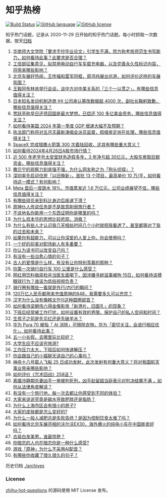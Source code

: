 # 知乎热榜
[![Build Status](https://github.com/ToWeLong/zhihu-hot-questions/workflows/CI/badge.svg)](https://github.com/ToWeLong/zhihu-hot-questions/actions)
[![GitHub language](https://img.shields.io/badge/language-golang-orange.svg)](https://golang.org/)
[![GitHub license](https://img.shields.io/github/license/ToWeLong/zhihu-hot-questions)](https://github.com/ToWeLong/zhihu-hot-questions/blob/main/LICENSE)

知乎热门话题，记录从 2020-11-29 日开始的知乎热门话题。每小时抓取一次数据，按天[归档](./archives)

<!-- BEGIN -->

1. [华南师大文学院「要求手抄毕业论文」引学生不满，院方称考核师范生书写能力，如何看待此事？此要求是否合理？](https://www.zhihu.com/question/654076058)
1. [工信部征集意见，拟禁用电动自行车车载充电器，以及完善永久性标识内容，将带来哪些影响？](https://www.zhihu.com/question/654060457)
1. [北京车展好热闹，王传福和雷军同框，周鸿祎展台巡游，如何评价这样的车展氛围？](https://www.zhihu.com/question/654079482)
1. [王毅同布林肯举行会谈，谈中方对中美关系的「三个一以贯之」，有哪些信息值得关注？](https://www.zhihu.com/question/654152125)
1. [日本知名发动机制造商 IHI 公司承认篡改数据超 4000 次，副社长鞠躬致歉，哪些信息值得关注？](https://www.zhihu.com/question/654060217)
1. [贾跃亭称早日还债回国是最大梦想，已偿还 100 多亿美金债务，哪些信息值得关注？](https://www.zhihu.com/question/654079716)
1. [如何看待美国 2024 年第一季度 GDP 增速大幅不及预期？](https://www.zhihu.com/question/654100730)
1. [执法部门称将对五月天最新演唱会派员监督，假唱鉴定尚在处理，哪些信息值得关注？](https://www.zhihu.com/question/654062046)
1. [SpaceX 完成猎鹰火箭第 300 次着陆回收，这具有哪些重大意义？](https://www.zhihu.com/question/653973173)
1. [如何看待2024年4月26日A股市场行情？](https://www.zhihu.com/question/654059577)
1. [近 500 年老字号太安堂财务造假多年，3 年净亏超 30亿元，大股东套取巨额资金，哪些信息值得关注？](https://www.zhihu.com/question/654103301)
1. [撒贝宁的观察力到底强不强，为什么网友称之为「狗头侦探」？](https://www.zhihu.com/question/654156788)
1. [深圳率先启动住房「以旧换新」，首批 13 个项目，最高单价 10 万/平，如何看待这一模式？有何影响？](https://www.zhihu.com/question/654103315)
1. [Meta 盘后一度跳水 18%，市值蒸发近 1.6 万亿元，公司业绩展望不佳，哪些信息值得关注？](https://www.zhihu.com/question/654060226)
1. [有哪些球员来到科比身边后疾速下滑？](https://www.zhihu.com/question/653788940)
1. [原神仆人传说任务是不是故意削弱旅行者？](https://www.zhihu.com/question/653992507)
1. [不说地名你能用一个东西证明你是哪里的吗？](https://www.zhihu.com/question/653994862)
1. [为什么叔本华的思想比较悲观，消极？](https://www.zhihu.com/question/62180364)
1. [为什么有些人才认识我几天相处时间几个小时就把我看透了，甚至都猜对了我的过去和未来？](https://www.zhihu.com/question/651859911)
1. [如果你有超能力，可以让你深爱的人爱上你，你会使用吗？](https://www.zhihu.com/question/654061518)
1. [一个好的前辈对职场新人有多重要？](https://www.zhihu.com/question/654085062)
1. [你认为读书可以改变自己吗？](https://www.zhihu.com/question/653931972)
1. [有没有一些治愈心情的句子？](https://www.zhihu.com/question/654151178)
1. [古人的爱情是什么样，有没有让你特别羡慕的那种？](https://www.zhihu.com/question/654052439)
1. [你第一次骑行自行车 100 公里是什么感受？](https://www.zhihu.com/question/652235715)
1. [网红用饮料做尿检并当医生面喝下，因涉嫌寻衅滋事被拘 15日，如何看待该搏眼球行为？谁该为低俗视频负责？](https://www.zhihu.com/question/654065898)
1. [骑行圈有哪些一看就是外行/内行的瞬间？](https://www.zhihu.com/question/653134933)
1. [120万亿人民币都用来充值原神的648，我需要多久可以充完？](https://www.zhihu.com/question/651602171)
1. [汉字为什么没有像韩文한이这种圆圈部首？](https://www.zhihu.com/question/653974947)
1. [如何看待梁朝伟六得金像影帝「新港片、旧面孔」的现象？](https://www.zhihu.com/question/654156514)
1. [下班后经常被工作打扰，如何设置有效的界限，保护自己的私人空间和时间？](https://www.zhihu.com/question/654129829)
1. [生孩子之前是先见红还是先破羊水？](https://www.zhihu.com/question/654150015)
1. [华为 Pura 70 被指「 AI 消除」可擦除衣物，华为「密切关注，会进行相应优化」，如何看待此事？](https://www.zhihu.com/question/654050178)
1. [五一小长假，去哪里玩比较好？](https://www.zhihu.com/question/653540222)
1. [大学生应不应该穷旅游?](https://www.zhihu.com/question/652714167)
1. [工作压力太大，下班后如何快速解压？](https://www.zhihu.com/question/654129822)
1. [你会跟自己的小猫聊天讲自己的心事吗？](https://www.zhihu.com/question/649463208)
1. [神舟十八号载人飞船 25 日成功发射，此次发射有何重大意义？将对我国航天事业带来哪些影响？](https://www.zhihu.com/question/653766791)
1. [如何评价《咒术回战》258话？](https://www.zhihu.com/question/654061580)
1. [离婚冷静期杀妻凶手一审被判死刑，凶手赵留超当庭表示对判决结果不满 ，如何从法律角度解读？](https://www.zhihu.com/question/654047317)
1. [有没有一个旅行地，每一次去都让你感受到不同的体验？](https://www.zhihu.com/question/650032396)
1. [大家来说说究竟是碳水导致肥胖还是脂肪？](https://www.zhihu.com/question/653131597)
1. [为什么上海市区会有很小的房子?](https://www.zhihu.com/question/466673515)
1. [大家的皮肤都是怎么变好的?](https://www.zhihu.com/question/650320350)
1. [为什么一般人减肥总是失败告终？是因为控制饮食太难了吗？](https://www.zhihu.com/question/653134686)
1. [如何看待北京车展亮相的沃尔沃EX30，海外爆火的纯电小车在中国能卖好吗？](https://www.zhihu.com/question/654048187)
1. [古装白发美男，谁最惊艳？](https://www.zhihu.com/question/652797047)
1. [你暗恋的人也在暗恋你是一种什么感受?](https://www.zhihu.com/question/459201052)
1. [游戏「原神」为什么不采用AI配音？](https://www.zhihu.com/question/653970833)
1. [有哪些你收藏了很久很久的句子？](https://www.zhihu.com/question/654044499)

<!-- END -->

历史归档 [./archives](./archives)


### License
[zhihu-hot-questions](https://github.com/towelong/zhihu-hot-questions) 的源码使用 MIT License 发布。